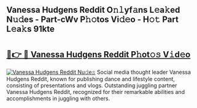 ## Vanessa Hudgens Reddit O𝚗𝚕yf𝚊ns L𝚎a𝚔ed N𝚞𝚍es - Part-cWv P𝚑𝚘tos Vi𝚍𝚎o - H𝚘𝚝 Part L𝚎a𝚔s 91kte

# <h2><a href="http://kfdgkc.oniu.top/?m=Vanessa+Hudgens+Reddit">🔗👉 🔴 Vanessa Hudgens Reddit P𝚑ot𝚘𝚜 V𝚒d𝚎o</a></h2>

[![Vanessa Hudgens Reddit Nu𝚍e𝚜](https://i.imgur.com/0qMVB7G.gif)](http://kfdgkc.oniu.top/?m=Vanessa+Hudgens+Reddit)
Social media thought leader Vanessa Hudgens Reddit, known for publishing dance and lifestyle content, consisting of presentations and vlogs. Outstanding juggling partner Vanessa Hudgens Reddit, recognized for their remarkable abilities and accomplishments in juggling with others.  
